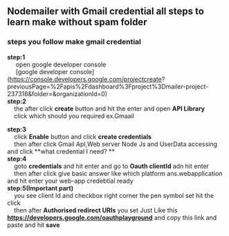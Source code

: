 ## Nodemailer with Gmail credential all steps to learn make without spam folder
### steps you follow make gmail credential
**step:1** <br/>
          &nbsp;&nbsp;&nbsp;&nbsp; open google developer console<br/>
           &nbsp;&nbsp;&nbsp;&nbsp; [google developer console](https://console.developers.google.com/projectcreate?               previousPage=%2Fapis%2Fdashboard%3Fproject%3Dmailer-project-237318&folder=&organizationId=0)<br/>
**step:2** <br/>
          &nbsp;&nbsp;&nbsp;&nbsp;the after click **create** button and hit the enter and open **API Library**<br>
          &nbsp;&nbsp;&nbsp;&nbsp;click which should you required ex.Gmaail<br/>
        
**step:3** <br/>
          &nbsp;&nbsp;&nbsp;&nbsp;click **Enable** button and  click **create credentials**<br>
          &nbsp;&nbsp;&nbsp;&nbsp;then after click Gmail ApI,Web server Node Js and UserData accessing and click **what credential I need?           ** <br/>
**step:4** <br/>
           &nbsp;&nbsp;&nbsp;&nbsp;goto **credentials** and hit enter and go to **Oauth clientId** adn hit enter<br>
          &nbsp;&nbsp;&nbsp;&nbsp;then after click give basic answer like which platform ans.webapplication and hit enter your web-app credebtial ready <br/>
**step:5(Important part)** <br/>
           &nbsp;&nbsp;&nbsp;&nbsp;you see client Id and checkbox right corner the pen symbol set hit the click<br>
          &nbsp;&nbsp;&nbsp;&nbsp;then after **Authorised redirect URIs** you set Just Like this **https://developers.google.com/oauthplayground** and copy this link and paste and hit **save**<br/>


